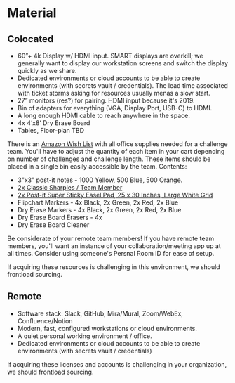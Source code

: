 # Material

## Colocated

- 60”+ 4k Display w/ HDMI input. SMART displays are overkill; we generally want to display our workstation screens and switch the display quickly as we share.
- Dedicated environments or cloud accounts to be able to create environments (with secrets vault / credentials). The lead time associated with ticket storms asking for resources usually menas a slow start.
- 27” monitors (res?) for pairing. HDMI input because it's 2019.
- Bin of adapters for everything (VGA, Display Port, USB-C) to HDMI.
- A long enough HDMI cable to reach anywhere in the space.
- 4x 4’x8’ Dry Erase Board
- Tables, Floor-plan TBD

There is an [Amazon Wish List](https://www.amazon.com/gp/registry/wishlist/3GAGNGF3OD33I/ref=cm_wl_huc_title) with all office supplies needed for a challenge team. You'll have to adjust the quantity of each item in your cart depending on number of challenges and challenge length. These items should be placed in a single bin easily accessible by the team. Contents:

- 3"x3" post-it notes - 1000 Yellow, 500 Blue, 500 Orange.
- [2x Classic Sharpies / Team Member](https://www.amazon.com/dp/B00006IFHD/?coliid=I3VQY8NXTB1853&colid=3GAGNGF3OD33I&psc=0&ref_=lv_ov_lig_dp_it)
- [2x Post-it Super Sticky Easel Pad, 25 x 30 Inches, Large White Grid](https://www.amazon.com/Post-Sticky-560SS-Premium-Sticking/dp/B003H0D8YU/ref=asc_df_B003H0D8YU/?tag=hyprod-20&linkCode=df0&hvadid=167140695348&hvpos=1o1&hvnetw=g&hvrand=7434364199083874146&hvpone=&hvptwo=&hvqmt=&hvdev=c&hvdvcmdl=&hvlocint=&hvlocphy=9010935&hvtargid=pla-310992995250&psc=1)
- Flipchart Markers - 4x Black, 2x Green, 2x Red, 2x Blue
- Dry Erase Markers - 4x Black, 2x Green, 2x Red, 2x Blue
- Dry Erase Board Erasers - 4x
- Dry Erase Board Cleaner

Be considerate of your remote team members! If you have remote team members, you'll want an instance of your collaboration/meeting app up at all times. Consider using someone's Persnal Room ID for ease of setup.

If acquiring these resources is challenging in this environment, we should frontload sourcing.

## Remote

- Software stack: Slack, GitHub, Mira/Mural, Zoom/WebEx, Confluence/Notion
- Modern, fast, configured workstations or cloud environments.
- A quiet personal working environment / office.
- Dedicated environments or cloud accounts to be able to create environments (with secrets vault / credentials)

If acquiring these licenses and accounts is challenging in your organization, we should frontload sourcing.